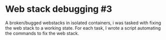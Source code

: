 # Web stack debugging #3

A broken/bugged webstacks in isolated containers,
i was tasked with fixing the web stack to a working state. For each
task, I wrote a script automating the commands to fix the
web stack.

